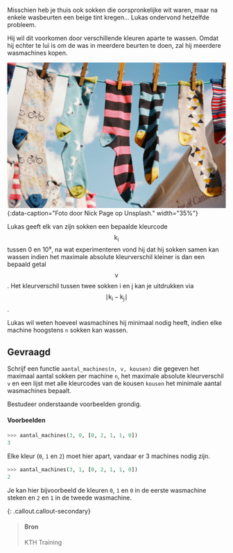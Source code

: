 Misschien heb je thuis ook sokken die oorspronkelijke wit waren, maar na enkele wasbeurten een beige tint kregen... Lukas ondervond hetzelfde probleem.

Hij wil dit voorkomen door verschillende kleuren aparte te wassen. Omdat hij echter te lui is om de was in meerdere beurten te doen, zal hij meerdere wasmachines kopen.

![Foto door Nick Page op Unsplash.](media/nick-page.jpg "Foto door Nick Page op Unsplash."){:data-caption="Foto door Nick Page op Unsplash." width="35%"}

Lukas geeft elk van zijn sokken een bepaalde kleurcode $$\mathsf{k_i}$$ tussen 0 en 10⁹, na wat experimenteren vond hij dat hij sokken samen kan wassen indien het maximale absolute kleurverschil kleiner is dan een bepaald getal $$\mathsf{v}$$. Het kleurverschil tussen twee sokken i en j kan je uitdrukken via 
$$\mathsf{\mid k_i - k_j\mid}$$.

Lukas wil weten hoeveel wasmachines hij minimaal nodig heeft, indien elke machine hoogstens `n` sokken kan wassen.

## Gevraagd
Schrijf een functie `aantal_machines(n, v, kousen)` die gegeven het maximaal aantal sokken per machine `n`, het maximale absolute kleurverschil `v` en een lijst met alle kleurcodes van de kousen `kousen` het minimale aantal wasmachines bepaalt.

Bestudeer onderstaande voorbeelden grondig.

#### Voorbeelden

```python
>>> aantal_machines(3, 0, [0, 2, 1, 1, 0])
3
```

Elke kleur (`0`, `1` en `2`) moet hier apart, vandaar er 3 machines nodig zijn.


```python
>>> aantal_machines(3, 1, [0, 2, 1, 1, 0])
2
```

Je kan hier bijvoorbeeld de kleuren `0`, `1` en `0` in de eerste wasmachine steken en `2` en `1` in de tweede wasmachine.

{: .callout.callout-secondary}
>#### Bron
> KTH Training
